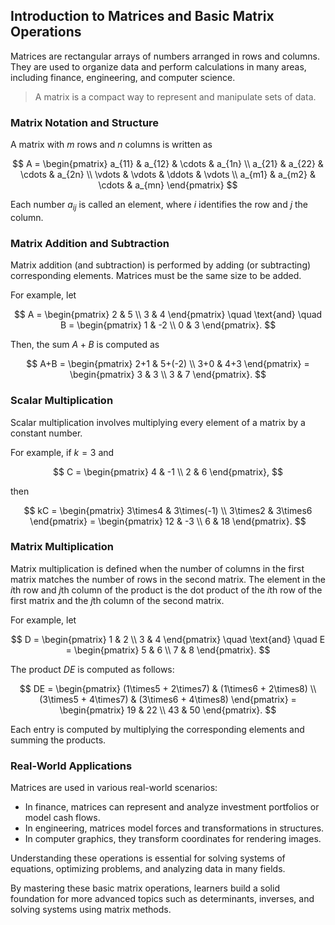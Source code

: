 ## Introduction to Matrices and Basic Matrix Operations

Matrices are rectangular arrays of numbers arranged in rows and columns. They are used to organize data and perform calculations in many areas, including finance, engineering, and computer science.

> A matrix is a compact way to represent and manipulate sets of data.

### Matrix Notation and Structure

A matrix with $m$ rows and $n$ columns is written as

$$
A = \begin{pmatrix}
a_{11} & a_{12} & \cdots & a_{1n} \\
a_{21} & a_{22} & \cdots & a_{2n} \\
\vdots & \vdots & \ddots & \vdots \\
a_{m1} & a_{m2} & \cdots & a_{mn}
\end{pmatrix}
$$

Each number $a_{ij}$ is called an element, where $i$ identifies the row and $j$ the column.

### Matrix Addition and Subtraction

Matrix addition (and subtraction) is performed by adding (or subtracting) corresponding elements. Matrices must be the same size to be added.

For example, let

$$
A = \begin{pmatrix} 2 & 5 \\ 3 & 4 \end{pmatrix} \quad \text{and} \quad B = \begin{pmatrix} 1 & -2 \\ 0 & 3 \end{pmatrix}.
$$

Then, the sum $A+B$ is computed as

$$
A+B = \begin{pmatrix} 2+1 & 5+(-2) \\ 3+0 & 4+3 \end{pmatrix} = \begin{pmatrix} 3 & 3 \\ 3 & 7 \end{pmatrix}.
$$

### Scalar Multiplication

Scalar multiplication involves multiplying every element of a matrix by a constant number.

For example, if $k=3$ and

$$
C = \begin{pmatrix} 4 & -1 \\ 2 & 6 \end{pmatrix},
$$

then

$$
kC = \begin{pmatrix} 3\times4 & 3\times(-1) \\ 3\times2 & 3\times6 \end{pmatrix} = \begin{pmatrix} 12 & -3 \\ 6 & 18 \end{pmatrix}.
$$

### Matrix Multiplication

Matrix multiplication is defined when the number of columns in the first matrix matches the number of rows in the second matrix. The element in the $i$th row and $j$th column of the product is the dot product of the $i$th row of the first matrix and the $j$th column of the second matrix.

For example, let

$$
D = \begin{pmatrix} 1 & 2 \\ 3 & 4 \end{pmatrix} \quad \text{and} \quad E = \begin{pmatrix} 5 & 6 \\ 7 & 8 \end{pmatrix}.
$$

The product $DE$ is computed as follows:

$$
DE = \begin{pmatrix}
(1\times5 + 2\times7) & (1\times6 + 2\times8) \\
(3\times5 + 4\times7) & (3\times6 + 4\times8)
\end{pmatrix} = \begin{pmatrix}
19 & 22 \\
43 & 50
\end{pmatrix}.
$$

Each entry is computed by multiplying the corresponding elements and summing the products.

### Real-World Applications

Matrices are used in various real-world scenarios:

- In finance, matrices can represent and analyze investment portfolios or model cash flows.
- In engineering, matrices model forces and transformations in structures.
- In computer graphics, they transform coordinates for rendering images.

Understanding these operations is essential for solving systems of equations, optimizing problems, and analyzing data in many fields.

By mastering these basic matrix operations, learners build a solid foundation for more advanced topics such as determinants, inverses, and solving systems using matrix methods.